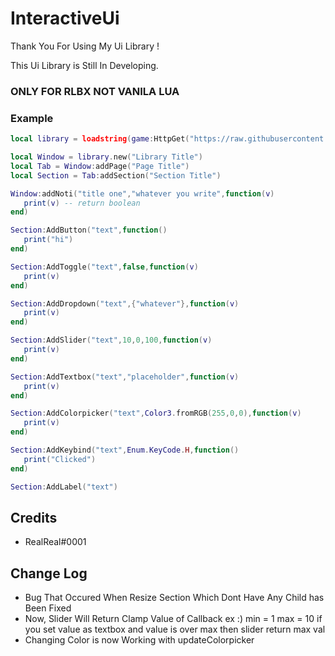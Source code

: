 # InteractiveUi

Thank You For Using My Ui Library !

This Ui Library is Still In Developing.

### ONLY FOR RLBX NOT VANILA LUA

### Example

```lua
local library = loadstring(game:HttpGet("https://raw.githubusercontent.com/jiwonpaly/InteractiveUi/main/InteractiveUi.lua"))()

local Window = library.new("Library Title")
local Tab = Window:addPage("Page Title")
local Section = Tab:addSection("Section Title")

Window:addNoti("title one","whatever you write",function(v)
   print(v) -- return boolean
end)

Section:AddButton("text",function()
   print("hi")
end)

Section:AddToggle("text",false,function(v)
   print(v)
end)

Section:AddDropdown("text",{"whatever"},function(v)
   print(v)
end)

Section:AddSlider("text",10,0,100,function(v)
   print(v)
end)

Section:AddTextbox("text","placeholder",function(v)
   print(v)
end)

Section:AddColorpicker("text",Color3.fromRGB(255,0,0),function(v)
   print(v)
end)

Section:AddKeybind("text",Enum.KeyCode.H,function()
   print("Clicked")
end)

Section:AddLabel("text")

```
## Credits

- RealReal#0001

## Change Log

- Bug That Occured When Resize Section Which Dont Have Any Child has Been Fixed
- Now, Slider Will Return Clamp Value of Callback ex :) min = 1 max = 10 if you set value as textbox and value is over max then slider return max val
- Changing Color is now Working with updateColorpicker
